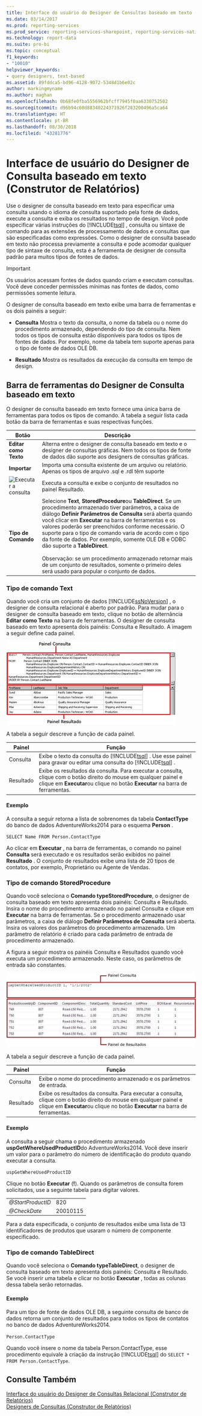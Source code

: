 ```yaml
---
title: Interface do usuário do Designer de Consultas baseado em texto (Construtor de Relatórios) | Microsoft Docs
ms.date: 03/14/2017
ms.prod: reporting-services
ms.prod_service: reporting-services-sharepoint, reporting-services-native
ms.technology: report-data
ms.suite: pro-bi
ms.topic: conceptual
f1_keywords:
- "10010"
helpviewer_keywords:
- query designers, text-based
ms.assetid: 89fddca5-bd96-4128-9072-5348d1b6e02c
author: markingmyname
ms.author: maghan
ms.openlocfilehash: 0b68fe0fba5556962bfcff7945f0aa6330752502
ms.sourcegitcommit: d96b94c60d88340224371926f283200496a5ca64
ms.translationtype: HT
ms.contentlocale: pt-BR
ms.lasthandoff: 08/30/2018
ms.locfileid: "43281776"
---
```

# <a name="text-based-query-designer-user-interface-report-builder"></a>Interface de usuário do Designer de Consulta baseado em texto (Construtor de Relatórios)
  Use o designer de consulta baseado em texto para especificar uma consulta usando o idioma de consulta suportado pela fonte de dados, execute a consulta e exiba os resultados no tempo de design. Você pode especificar várias instruções do [!INCLUDE[tsql](../../includes/tsql-md.md)] , consulta ou sintaxe de comando para as extensões de processamento de dados e consultas que são especificadas como expressões. Como o designer de consulta baseado em texto não processa previamente a consulta e pode acomodar qualquer tipo de sintaxe de consulta, esta é a ferramenta de designer de consulta padrão para muitos tipos de fontes de dados.  
  
> [!IMPORTANT]  
>  Os usuários acessam fontes de dados quando criam e executam consultas. Você deve conceder permissões mínimas nas fontes de dados, como permissões somente leitura.  
  
 O designer de consulta baseado em texto exibe uma barra de ferramentas e os dois painéis a seguir:  
  
-   **Consulta** Mostra o texto da consulta, o nome da tabela ou o nome do procedimento armazenado, dependendo do tipo de consulta. Nem todos os tipos de consulta estão disponíveis para todos os tipos de fontes de dados. Por exemplo, nome da tabela tem suporte apenas para o tipo de fonte de dados OLE DB.  
  
-   **Resultado** Mostra os resultados da execução da consulta em tempo de design.  
  
## <a name="text-based-query-designer-toolbar"></a>Barra de ferramentas do Designer de Consulta baseado em texto  
 O designer de consulta baseado em texto fornece uma única barra de ferramentas para todos os tipos de comando. A tabela a seguir lista cada botão da barra de ferramentas e suas respectivas funções.  
  
|Botão|Descrição|  
|------------|-----------------|  
|**Editar como Texto**|Alterna entre o designer de consulta baseado em texto e o designer de consultas gráficas. Nem todos os tipos de fonte de dados dão suporte aos designers de consultas gráficas.|  
|**Importar**|Importa uma consulta existente de um arquivo ou relatório. Apenas os tipos de arquivo .sql e .rdl têm suporte|  
|![Executar a consulta](../../reporting-services/report-data/media/rsqdicon-run.gif "Executar a consulta")|Executa a consulta e exibe o conjunto de resultados no painel Resultado.|  
|**Tipo de Comando**|Selecione **Text**, **StoredProcedure**ou **TableDirect**. Se um procedimento armazenado tiver parâmetros, a caixa de diálogo **Definir Parâmetros de Consulta** será aberta quando você clicar em **Executar** na barra de ferramentas e os valores poderão ser preenchidos conforme necessário. O suporte para o tipo de comando varia de acordo com o tipo da fonte de dados. Por exemplo, somente OLE DB e ODBC dão suporte a **TableDirect**.<br /><br /> Observação: se um procedimento armazenado retornar mais de um conjunto de resultados, somente o primeiro deles será usado para popular o conjunto de dados.|  
  
### <a name="command-type-text"></a>Tipo de comando Text  
 Quando você cria um conjunto de dados [!INCLUDE[ssNoVersion](../../includes/ssnoversion-md.md)] , o designer de consulta relacional é aberto por padrão. Para mudar para o designer de consulta baseado em texto, clique no botão de alternância **Editar como Texto** na barra de ferramentas. O designer de consulta baseado em texto apresenta dois painéis: Consulta e Resultado. A imagem a seguir define cada painel.  
  
 ![Designer de consultas genérico para consulta de dados relacionais](../../reporting-services/report-data/media/rsqd-dsaw-sql-generic.gif "Designer de consultas genérico para consulta de dados relacionais")  
  
 A tabela a seguir descreve a função de cada painel.  
  
|Painel|Função|  
|----------|--------------|  
|Consulta|Exibe o texto da consulta do [!INCLUDE[tsql](../../includes/tsql-md.md)] . Use esse painel para gravar ou editar uma consulta do [!INCLUDE[tsql](../../includes/tsql-md.md)] .|  
|Resultado|Exibe os resultados da consulta. Para executar a consulta, clique com o botão direito do mouse em qualquer painel e clique em **Executar**ou clique no botão **Executar** na barra de ferramentas.|  
  
#### <a name="example"></a>Exemplo  
 A consulta a seguir retorna a lista de sobrenomes da tabela **ContactType** do banco de dados AdventureWorks2014 para o esquema **Person** .  
  
```  
SELECT Name FROM Person.ContactType  
```  
  
 Ao clicar em **Executar** , na barra de ferramentas, o comando no painel **Consulta** será executado e os resultados serão exibidos no painel **Resultado** . O conjunto de resultados exibe uma lista de 20 tipos de contatos, por exemplo, Proprietário ou Agente de Vendas.  
  
### <a name="command-type-storedprocedure"></a>Tipo de comando StoredProcedure  
 Quando você seleciona o **Comando typeStoredProcedure**, o designer de consulta baseado em texto apresenta dois painéis: Consulta e Resultado. Insira o nome do procedimento armazenado no painel Consulta e clique em **Executar** na barra de ferramentas. Se o procedimento armazenado usar parâmetros, a caixa de diálogo **Definir Parâmetros de Consulta** será aberta. Insira os valores dos parâmetros do procedimento armazenado. Um parâmetro de relatório é criado para cada parâmetro de entrada de procedimento armazenado.  
  
 A figura a seguir mostra os painéis Consulta e Resultados quando você executa um procedimento armazenado. Neste caso, os parâmetros de entrada são constantes.  
  
 ![Procedimento armazenado no designer de consultas com base em texto](../../reporting-services/report-data/media/rs-relational-text-sp.gif "Procedimento armazenado no designer de consultas com base em texto")  
  
 A tabela a seguir descreve a função de cada painel.  
  
|Painel|Função|  
|----------|--------------|  
|Consulta|Exibe o nome do procedimento armazenado e os parâmetros de entrada.|  
|Resultado|Exibe os resultados da consulta. Para executar a consulta, clique com o botão direito do mouse em qualquer painel e clique em **Executar**ou clique no botão **Executar** na barra de ferramentas.|  
  
#### <a name="example"></a>Exemplo  
 A consulta a seguir chama o procedimento armazenado **uspGetWhereUsedProductID**do AdventureWorks2014. Você deve inserir um valor para o parâmetro do número de identificação do produto quando executar a consulta.  
  
```  
uspGetWhereUsedProductID  
```  
  
 Clique no botão **Executar** (**!**). Quando os parâmetros de consulta forem solicitados, use a seguinte tabela para digitar valores.  
  
|||  
|-|-|  
|*@StartProductID*|820|  
|*@CheckDate*|20010115|  
  
 Para a data especificada, o conjunto de resultados exibe uma lista de 13 identificadores de produtos que usaram o número de componente especificado.  
  
### <a name="command-type-tabledirect"></a>Tipo de comando TableDirect  
 Quando você seleciona o **Comando typeTableDirect**, o designer de consulta baseado em texto apresenta dois painéis: Consulta e Resultado. Se você inserir uma tabela e clicar no botão **Executar** , todas as colunas dessa tabela serão retornadas.  
  
#### <a name="example"></a>Exemplo  
 Para um tipo de fonte de dados OLE DB, a seguinte consulta de banco de dados retorna um conjunto de resultados para todos os tipos de contatos no banco de dados AdventureWorks2014.  
  
 `Person.ContactType`  
  
 Quando você insere o nome da tabela Person.ContactType, esse procedimento equivale à criação da instrução [!INCLUDE[tsql](../../includes/tsql-md.md)] do `SELECT * FROM Person.ContactType`.  
  
## <a name="see-also"></a>Consulte Também  
 [Interface do usuário do Designer de Consultas Relacional &#40;Construtor de Relatórios&#41;](../../reporting-services/report-data/relational-query-designer-user-interface-report-builder.md)   
 [Designers de Consultas &#40;Construtor de Relatórios&#41;](http://msdn.microsoft.com/library/553f0d4e-8b1d-4148-9321-8b41a1e8e1b9)  
  
  
